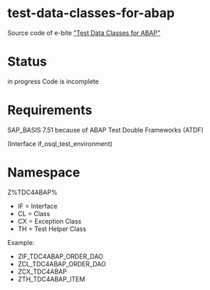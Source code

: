 # test-data-classes-for-abap
Source code of e-bite ["Test Data Classes for ABAP"](https://www.rheinwerk-verlag.de/test-data-classes-for-abap/)

# Status

in progress
Code is incomplete

# Requirements

SAP_BASIS 7.51 because of ABAP Test Double Frameworks (ATDF) 

(Interface if_osql_test_environment)

# Namespace

Z%TDC4ABAP%

- IF = Interface
- CL = Class
- CX = Exception Class
- TH = Test Helper Class

Example:
- ZIF_TDC4ABAP_ORDER_DAO
- ZCL_TDC4ABAP_ORDER_DAO
- ZCX_TDC4ABAP
- ZTH_TDC4ABAP_ITEM

